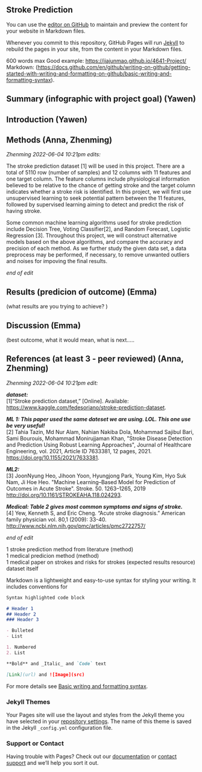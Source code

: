 ## Stroke Prediction

You can use the [editor on GitHub](https://github.com/AnnaMGardner/CS4641Project/edit/gh-pages/index.md) to maintain and preview the content for your website in Markdown files.

Whenever you commit to this repository, GitHub Pages will run [Jekyll](https://jekyllrb.com/) to rebuild the pages in your site, from the content in your Markdown files.

600 words max
Good example: https://jiajunmao.github.io/4641-Project/
Markdown: (https://docs.github.com/en/github/writing-on-github/getting-started-with-writing-and-formatting-on-github/basic-writing-and-formatting-syntax).

## Summary (infographic with project goal) (Yawen)

## Introduction (Yawen)

## Methods (Anna, Zhenming)

*Zhenming 2022-06-04 10:21pm edits:*  

The stroke prediction dataset [1] will be used in this project. There are a total of 5110 row (number of samples) and 12 columns with 11 features and one target column. The feature columns include physiological information believed to be relative to the chance of getting stroke and the target column indicates whether a stroke risk is identified. In this project, we will first use unsupervised learning to seek potential pattern between the 11 features, followed by supervised learning aiming to detect and predict the risk of having stroke.   

Some common machine learning algorithms used for stroke prediction include Decision Tree, Voting Classifier[2], and Random Forecast, Logistic Regression [3]. Throughout this project, we will construct alternative models based on the above algorithms, and compare the accuracy and precision of each method. As we further study the given data set, a data preprocess may be performed, if necessary, to remove unwanted outliers and noises for impoving the final results.

*end of edit*  


## Results (predicion of outcome) (Emma)
(what results are you trying to achieve? )
## Discussion (Emma)
(best outcome, what it would mean, what is next.....
## References (at least 3 - peer reviewed) (Anna, Zhenming)

*Zhenming 2022-06-04 10:21pm edit:*  

***dataset:***  
[1]“Stroke prediction dataset,” [Online]. Available: https://www.kaggle.com/fedesoriano/stroke-prediction-dataset.  

***ML 1: This paper used the same dateset we are using. LOL. This one use be very useful!***  
[2] Tahia Tazin, Md Nur Alam, Nahian Nakiba Dola, Mohammad Sajibul Bari, Sami Bourouis, Mohammad Monirujjaman Khan, "Stroke Disease Detection and Prediction Using Robust Learning Approaches", Journal of Healthcare Engineering, vol. 2021, Article ID 7633381, 12 pages, 2021. https://doi.org/10.1155/2021/7633381.  

***ML2:***  
[3] JoonNyung Heo, Jihoon Yoon, Hyungjong Park, Young Kim, Hyo Suk Nam, Ji Hoe Heo. "Machine Learning–Based Model for Prediction of Outcomes in Acute Stroke". Stroke. 50. 1263–1265, 2019 http://doi.org/10.1161/STROKEAHA.118.024293.  

***Medical: Table 2 gives most common symptoms and signs of stroke.***  
[4] Yew, Kenneth S, and Eric Cheng. “Acute stroke diagnosis.” American family physician vol. 80,1 (2009): 33-40. http://www.ncbi.nlm.nih.gov/pmc/articles/pmc2722757/  

*end of edit*


1 stroke prediction method from literature (method)  
1 medical predicion method (method)  
1 medical paper on strokes and risks for strokes (expected results resource) dataset itself  




Markdown is a lightweight and easy-to-use syntax for styling your writing. It includes conventions for

```markdown
Syntax highlighted code block

# Header 1
## Header 2
### Header 3

- Bulleted
- List

1. Numbered
2. List

**Bold** and _Italic_ and `Code` text

[Link](url) and ![Image](src)
```

For more details see [Basic writing and formatting syntax](https://docs.github.com/en/github/writing-on-github/getting-started-with-writing-and-formatting-on-github/basic-writing-and-formatting-syntax).

### Jekyll Themes

Your Pages site will use the layout and styles from the Jekyll theme you have selected in your [repository settings](https://github.com/AnnaMGardner/CS4641Project/settings/pages). The name of this theme is saved in the Jekyll `_config.yml` configuration file.

### Support or Contact

Having trouble with Pages? Check out our [documentation](https://docs.github.com/categories/github-pages-basics/) or [contact support](https://support.github.com/contact) and we’ll help you sort it out.
